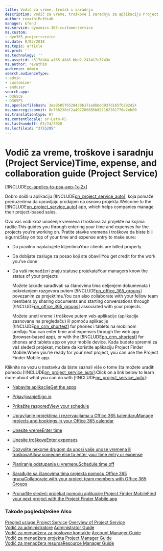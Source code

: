 ```yaml
---
title: Vodič za vreme, trošak i saradnju
description: Vodič za vreme, troškove i saradnju za aplikaciju Project Service
author: revathiMuthiah
manager: kfend
ms.service: dynamics-365-customerservice
ms.custom:
- dyn365-projectservice
ms.date: 8/03/2018
ms.topic: article
ms.prod: ''
ms.technology: ''
ms.assetid: c517dd44-af65-4845-bbd2-243417c3743d
ms.author: revathim
audience: Admin
search.audienceType:
- admin
- customizer
- enduser
search.app:
- D365CE
- D365PS
ms.openlocfilehash: 3ea0585f65284306171e8bbdd937d165fb282424
ms.sourcegitcommit: 8c786230ef2a497280885b827162561776e2eb00
ms.translationtype: HT
ms.contentlocale: sr-Latn-RS
ms.lasthandoff: 03/24/2020
ms.locfileid: "3755205"
---
```

# <a name="time-expense-and-collaboration-guide-project-service"></a><span data-ttu-id="2eb4d-103">Vodič za vreme, troškove i saradnju (Project Service)</span><span class="sxs-lookup"><span data-stu-id="2eb4d-103">Time, expense, and collaboration guide (Project Service)</span></span>

[!INCLUDE[cc-applies-to-psa-app-1x-2x](../includes/cc-applies-to-psa-app-1x-2x.md)]

<span data-ttu-id="2eb4d-104">Dobro došli u aplikaciju [!INCLUDE[pn_project_service_auto](../includes/pn-project-service-auto.md)], koja pomaže preduzećima da upravljaju prodajom na osnovu projekta.</span><span class="sxs-lookup"><span data-stu-id="2eb4d-104">Welcome to the [!INCLUDE[pn_project_service_auto](../includes/pn-project-service-auto.md)] app, which helps companies manage their project-based sales.</span></span> 
  
 <span data-ttu-id="2eb4d-105">Ovo vas vodi kroz unošenje vremena i troškova za projekte na kojima radite.</span><span class="sxs-lookup"><span data-stu-id="2eb4d-105">This guides you through entering your time and expenses for the projects you’re working on.</span></span> <span data-ttu-id="2eb4d-106">Pratite stavke vremena i troškova da biste bili sigurni:</span><span class="sxs-lookup"><span data-stu-id="2eb4d-106">Stay on top of your time and expense entry to make sure:</span></span>  
  
- <span data-ttu-id="2eb4d-107">Da pravilno naplaćujete klijentima</span><span class="sxs-lookup"><span data-stu-id="2eb4d-107">Your clients are billed properly</span></span>  
  
- <span data-ttu-id="2eb4d-108">Da dobijate zasluge za posao koji ste obavili</span><span class="sxs-lookup"><span data-stu-id="2eb4d-108">You get credit for the work you’ve done</span></span>  
  
- <span data-ttu-id="2eb4d-109">Da vaši menadžeri znaju statuse projekata</span><span class="sxs-lookup"><span data-stu-id="2eb4d-109">Your managers know the status of your projects</span></span>  
  
  <span data-ttu-id="2eb4d-110">Možete takođe sarađivati sa članovima tima deljenjem dokumenata i pokretanjem razgovora putem [!INCLUDE[pn_office_365_groups](../includes/pn-office-365-groups.md)] povezanim za projektima.</span><span class="sxs-lookup"><span data-stu-id="2eb4d-110">You can also collaborate with your fellow team members by sharing documents and starting conversations through [!INCLUDE[pn_office_365_groups](../includes/pn-office-365-groups.md)] associated with your projects.</span></span>  
  
  <span data-ttu-id="2eb4d-111">Možete uneti vreme i troškove putem veb-aplikacije (aplikacije zasnovane na pregledaču) ili pomoću aplikacije [!INCLUDE[pn_crm_shortest](../includes/pn-crm-shortest.md)] for phones i tablets na mobilnom uređaju.</span><span class="sxs-lookup"><span data-stu-id="2eb4d-111">You can enter time and expenses through the web app (browser-based app), or with the [!INCLUDE[pn_crm_shortest](../includes/pn-crm-shortest.md)] for phones and tablets app on your mobile device.</span></span> <span data-ttu-id="2eb4d-112">Kada budete spremni za vaš sledeći projekat, možete da koristite aplikaciju Project Finder Mobile.</span><span class="sxs-lookup"><span data-stu-id="2eb4d-112">When you’re ready for your next project, you can use the Project Finder Mobile app.</span></span>  
  
<span data-ttu-id="2eb4d-113">Kliknite na vezu u nastavku da biste saznali više o tome šta možete uraditi pomoću [!INCLUDE[pn_project_service_auto](../includes/pn-project-service-auto.md)]:</span><span class="sxs-lookup"><span data-stu-id="2eb4d-113">Click on a link below to learn more about what you can do with [!INCLUDE[pn_project_service_auto](../includes/pn-project-service-auto.md)]:</span></span>  
  
-   [<span data-ttu-id="2eb4d-114">Nabavite aplikacije</span><span class="sxs-lookup"><span data-stu-id="2eb4d-114">Get the apps</span></span>](../project-service/get-apps.md)  
  
-   [<span data-ttu-id="2eb4d-115">Prijavljivanje</span><span class="sxs-lookup"><span data-stu-id="2eb4d-115">Sign in</span></span>](../project-service/sign-in.md)  
  
-   [<span data-ttu-id="2eb4d-116">Prikažite raspored</span><span class="sxs-lookup"><span data-stu-id="2eb4d-116">View your schedule</span></span>](../project-service/view-schedule.md)  
  
-   [<span data-ttu-id="2eb4d-117">Upravljanje projektima i rezervacijama u Office 365 kalendaru</span><span class="sxs-lookup"><span data-stu-id="2eb4d-117">Manage projects and bookings in your Office 365 calendar</span></span>](../project-service/manage-project-bookings-office-365-calendar.md)  
  
-   [<span data-ttu-id="2eb4d-118">Unesite vreme</span><span class="sxs-lookup"><span data-stu-id="2eb4d-118">Enter time</span></span>](../project-service/enter-time.md)  
  
-   [<span data-ttu-id="2eb4d-119">Unesite troškove</span><span class="sxs-lookup"><span data-stu-id="2eb4d-119">Enter expenses</span></span>](../project-service/enter-expenses.md)  
  
-   [<span data-ttu-id="2eb4d-120">Dozvolite nekome drugom da unosi vaše unose vremena ili troškova</span><span class="sxs-lookup"><span data-stu-id="2eb4d-120">Allow someone else to enter your time entry or expense</span></span>](../project-service/allow-someone-else-enter-time-entry-expense.md)  
  
-   [<span data-ttu-id="2eb4d-121">Planiranje odstupanja u vremenu</span><span class="sxs-lookup"><span data-stu-id="2eb4d-121">Schedule time off</span></span>](../project-service/schedule-time-off.md)  
  
-   [<span data-ttu-id="2eb4d-122">Sarađujte sa članovima tima projekta pomoću Office 365 grupa</span><span class="sxs-lookup"><span data-stu-id="2eb4d-122">Collaborate with your project team members with Office 365 Groups</span></span>](../project-service/collaborate-project-team-members-office-365-groups.md)  
  
-   [<span data-ttu-id="2eb4d-123">Pronađite sledeći projekat pomoću aplikacije Project Finder Mobile</span><span class="sxs-lookup"><span data-stu-id="2eb4d-123">Find your next project with the Project Finder Mobile app</span></span>](../project-service/find-next-project-finder-mobile-app.md)  
  
### <a name="see-also"></a><span data-ttu-id="2eb4d-124">Takođe pogledajte</span><span class="sxs-lookup"><span data-stu-id="2eb4d-124">See Also</span></span>  
 <span data-ttu-id="2eb4d-125">[Pregled usluge Project Service](../project-service/overview.md) </span><span class="sxs-lookup"><span data-stu-id="2eb4d-125">[Overview of Project Service](../project-service/overview.md) </span></span>  
 <span data-ttu-id="2eb4d-126">[Vodič za administratore](../project-service/admin-guide.md) </span><span class="sxs-lookup"><span data-stu-id="2eb4d-126">[Administrator Guide](../project-service/admin-guide.md) </span></span>  
 <span data-ttu-id="2eb4d-127">[Vodič za menadžera za poslovne kontakte](../project-service/account-manager-guide.md) </span><span class="sxs-lookup"><span data-stu-id="2eb4d-127">[Account Manager Guide](../project-service/account-manager-guide.md) </span></span>  
 <span data-ttu-id="2eb4d-128">[Vodič za menadžera projekta](../project-service/project-manager-guide.md) </span><span class="sxs-lookup"><span data-stu-id="2eb4d-128">[Project Manager Guide](../project-service/project-manager-guide.md) </span></span>  
 [<span data-ttu-id="2eb4d-129">Vodič za menadžera resursa</span><span class="sxs-lookup"><span data-stu-id="2eb4d-129">Resource Manager Guide</span></span>](../project-service/resource-manager-guide.md)   
